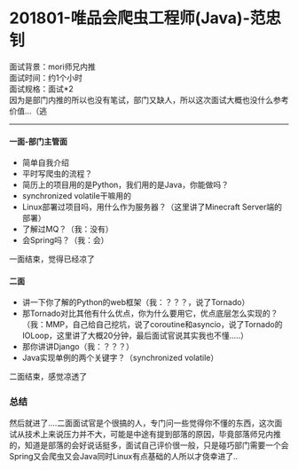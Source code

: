 201801-唯品会爬虫工程师(Java)-范忠钊
===
面试背景：mori师兄内推  
面试时间：约1个小时  
面试规格：面试*2  
因为是部门内推的所以也没有笔试，部门又缺人，所以这次面试大概也没什么参考价值...（逃  

---

#### 一面-部门主管面
- 简单自我介绍
- 平时写爬虫的流程？
- 简历上的项目用的是Python，我们用的是Java，你能做吗？
- synchronized volatile干嘛用的
- Linux部署过项目吗，用什么作为服务器？（这里讲了Minecraft Server端的部署）
- 了解过MQ？（我：没有）
- 会Spring吗？（我：会）

一面结束，觉得已经凉了

#### 二面
- 讲一下你了解的Python的web框架（我：？？？，说了Tornado）
- 那Tornado对比其他有什么优点，你为什么要用它，优点底层怎么实现的？（我：MMP，自己给自己挖坑，说了coroutine和asyncio，说了Tornado的IOLoop，这里讲了大概20分钟，最后面试官说其实我也不懂.....）
- 那你讲讲Django（我：？？？）
- Java实现单例的两个关键字？（synchronized volatile）

二面结束，感觉凉透了

### 总结
然后就进了....二面面试官是个很搞的人，专门问一些觉得你不懂的东西，这次面试从技术上来说压力并不大，可能是中途有提到部落的原因，毕竟部落师兄内推的，知道是部落的会好说话挺多，面试自己评价很一般，只是碰巧部门需要一个会Spring又会爬虫又会Java同时Linux有点基础的人所以才侥幸进了..





